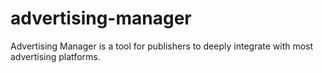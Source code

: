 # advertising-manager
Advertising Manager is a tool for publishers to deeply integrate with most advertising platforms.
